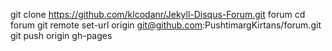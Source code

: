  git clone https://github.com/klcodanr/Jekyll-Disqus-Forum.git forum
 cd forum
 git remote set-url origin git@github.com:PushtimargKirtans/forum.git
 git push origin gh-pages
 
